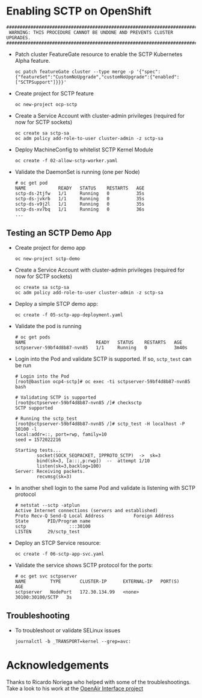 # Enabling SCTP on OpenShift

```
#########################################################################
 WARNING: THIS PROCEDURE CANNOT BE UNDONE AND PREVENTS CLUSTER UPGRADES.
#########################################################################
```

- Patch cluster FeatureGate resource to enable the SCTP Kubernetes Alpha feature.

    ```
    oc patch featureGate cluster --type merge -p '{"spec":{"featureSet":"CustomNoUpgrade","customNoUpgrade":{"enabled":["SCTPSupport"]}}}'
    ```

- Create project for SCTP feature
    ```
    oc new-project ocp-sctp
    ```

- Create a Service Account with cluster-admin privileges (required for now for SCTP sockets)
  ```
  oc create sa sctp-sa
  oc adm policy add-role-to-user cluster-admin -z sctp-sa
  ```

- Deploy MachineConfig to whitelist SCTP Kernel Module
    ```
    oc create -f 02-allow-sctp-worker.yaml
    ```

- Validate the DaemonSet is running (one per Node)
  ```
  # oc get pod
  NAME            READY   STATUS    RESTARTS   AGE
  sctp-ds-2tjfw   1/1     Running   0          35s
  sctp-ds-jvkrb   1/1     Running   0          35s
  sctp-ds-v9j2l   1/1     Running   0          35s
  sctp-ds-xv7bq   1/1     Running   0          36s
  ...
  ```

## Testing an SCTP Demo App

- Create project for demo app 
    ```
    oc new-project sctp-demo
    ```

- Create a Service Account with cluster-admin privileges (required for now for SCTP sockets)
    ```
    oc create sa sctp-sa
    oc adm policy add-role-to-user cluster-admin -z sctp-sa
    ```

- Deploy a simple STCP demo app:
    ```
    oc create -f 05-sctp-app-deployment.yaml
    ```
- Validate the pod is running
    ```
    # oc get pods
    NAME                          READY   STATUS    RESTARTS   AGE
    sctpserver-59bf4d8b87-nvn85   1/1     Running   0          3m40s
    ```
- Login into the Pod and validate SCTP is supported. If so, `sctp_test` can be run
    ```
    # Login into the Pod
    [root@bastion ocp4-sctp]# oc exec -ti sctpserver-59bf4d8b87-nvn85 bash

    # Validating SCTP is supported
    [root@sctpserver-59bf4d8b87-nvn85 /]# checksctp
    SCTP supported

    # Running the sctp_test
    [root@sctpserver-59bf4d8b87-nvn85 /]# sctp_test -H localhost -P 30100 -l
    local:addr=::, port=rwp, family=10
    seed = 1572022216

    Starting tests...
            socket(SOCK_SEQPACKET, IPPROTO_SCTP)  ->  sk=3
            bind(sk=3, [a:::,p:rwp])  --  attempt 1/10
            listen(sk=3,backlog=100)
    Server: Receiving packets.
            recvmsg(sk=3)
    ```
- In another shell login to the same Pod and validate is listening with SCTP protocol
    ```
    # netstat --sctp -atplun
    Active Internet connections (servers and established)
    Proto Recv-Q Send-Q Local Address           Foreign Address         State       PID/Program name
    sctp                :::30100                                        LISTEN      29/sctp_test
    ```

- Deploy an STCP Service resource:
    ```
    oc create -f 06-sctp-app-svc.yaml
    ```
- Validate the service shows SCTP protocol for the ports:
    ```
    # oc get svc sctpserver
    NAME         TYPE       CLUSTER-IP      EXTERNAL-IP   PORT(S)            AGE
    sctpserver   NodePort   172.30.134.99   <none>        30100:30100/SCTP   3s
    ```

## Troubleshooting

- To troubleshoot or validate SELinux issues
    ```
    journalctl -b _TRANSPORT=kernel --grep=avc:
    ```

# Acknowledgements

Thanks to Ricardo Noriega who helped with some of the troubleshootings. Take a look to his work at the [OpenAir Interface project](https://github.com/OPENAIRINTERFACE/openair-k8s/tree/master/manifests)
